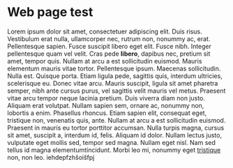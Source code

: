 Web page test
=============

Lorem ipsum dolor sit amet, consectetuer adipiscing elit. Duis risus. Vestibulum erat nulla, ullamcorper nec, rutrum non, nonummy ac, erat. 
Pellentesque sapien. Fusce suscipit libero eget elit. Fusce nibh. Integer pellentesque quam vel velit. 
Cras pede **libero**, dapibus nec, pretium sit amet, tempor quis. Nullam at arcu a est sollicitudin euismod. Mauris elementum mauris vitae tortor. 
Pellentesque ipsum. Maecenas sollicitudin. Nulla est. Quisque porta. Etiam ligula pede, sagittis quis, interdum ultricies, scelerisque eu. 
Donec vitae arcu. Mauris suscipit, ligula sit amet pharetra semper, nibh ante cursus purus, vel sagittis velit mauris vel metus. 
Praesent vitae arcu tempor neque lacinia pretium. Duis viverra diam non justo. Aliquam erat volutpat. 
Nullam sapien sem, ornare ac, nonummy non, lobortis a enim. Phasellus rhoncus. Etiam sapien elit, consequat eget, tristique non, venenatis quis, ante. 
Nullam at arcu a est sollicitudin euismod. Praesent in mauris eu tortor porttitor accumsan. 
Nulla turpis magna, cursus sit amet, suscipit a, interdum id, felis. Aliquam id dolor. Nullam lectus justo, vulputate eget mollis sed, tempor sed magna. 
Nullam eget nisl. Nam sed tellus id magna elementumtincidunt. Morbi leo mi, nonummy eget [tristique](menu.html) non, non leo.
iehdepfzhšoišfpj
